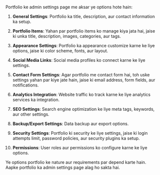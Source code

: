 Portfolio ke admin settings page me aksar ye options hote hain:

1. **General Settings**: Portfolio ka title, description, aur contact information ka setup.

2. **Portfolio Items**: Yahan par portfolio items ko manage kiya jata hai, jaise ki unka title, description, images, categories, aur tags.

3. **Appearance Settings**: Portfolio ka appearance customize karne ke liye options, jaise ki color scheme, fonts, aur layout.

4. **Social Media Links**: Social media profiles ko connect karne ke liye settings.

5. **Contact Form Settings**: Agar portfolio me contact form hai, toh uske settings yahan par kiye jate hain, jaise ki email address, form fields, aur notifications.

6. **Analytics Integration**: Website traffic ko track karne ke liye analytics services ka integration.

7. **SEO Settings**: Search engine optimization ke liye meta tags, keywords, aur other settings.

8. **Backup/Export Settings**: Data backup aur export options.

9. **Security Settings**: Portfolio ki security ke liye settings, jaise ki login attempts limit, password policies, aur security plugins ka setup.

10. **Permissions**: User roles aur permissions ko configure karne ke liye options.

Ye options portfolio ke nature aur requirements par depend karte hain. Aapke portfolio ka admin settings page alag ho sakta hai.